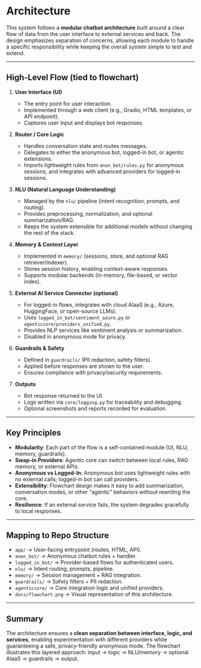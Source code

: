 <!-- /docs/slides/architecture.md -->
# Architecture

This system follows a **modular chatbot architecture** built around a clear flow of data from the user interface to external services and back. The design emphasizes separation of concerns, allowing each module to handle a specific responsibility while keeping the overall system simple to test and extend.

---

## High-Level Flow (tied to flowchart)

1. **User Interface (UI)**  
   - The entry point for user interaction.  
   - Implemented through a web client (e.g., Gradio, HTML templates, or API endpoint).  
   - Captures user input and displays bot responses.

2. **Router / Core Logic**  
   - Handles conversation state and routes messages.  
   - Delegates to either the anonymous bot, logged-in bot, or agentic extensions.  
   - Imports lightweight rules from `anon_bot/rules.py` for anonymous sessions, and integrates with advanced providers for logged-in sessions.

3. **NLU (Natural Language Understanding)**  
   - Managed by the `nlu/` pipeline (intent recognition, prompts, and routing).  
   - Provides preprocessing, normalization, and optional summarization/RAG.  
   - Keeps the system extensible for additional models without changing the rest of the stack.

4. **Memory & Context Layer**  
   - Implemented in `memory/` (sessions, store, and optional RAG retriever/indexer).  
   - Stores session history, enabling context-aware responses.  
   - Supports modular backends (in-memory, file-based, or vector index).

5. **External AI Service Connector (optional)**  
   - For logged-in flows, integrates with cloud AIaaS (e.g., Azure, HuggingFace, or open-source LLMs).  
   - Uses `logged_in_bot/sentiment_azure.py` or `agenticcore/providers_unified.py`.  
   - Provides NLP services like sentiment analysis or summarization.  
   - Disabled in anonymous mode for privacy.

6. **Guardrails & Safety**  
   - Defined in `guardrails/` (PII redaction, safety filters).  
   - Applied before responses are shown to the user.  
   - Ensures compliance with privacy/security requirements.

7. **Outputs**  
   - Bot response returned to the UI.  
   - Logs written via `core/logging.py` for traceability and debugging.  
   - Optional screenshots and reports recorded for evaluation.

---

## Key Principles

- **Modularity**: Each part of the flow is a self-contained module (UI, NLU, memory, guardrails).  
- **Swap-in Providers**: Agentic core can switch between local rules, RAG memory, or external APIs.  
- **Anonymous vs Logged-In**: Anonymous bot uses lightweight rules with no external calls; logged-in bot can call providers.  
- **Extensibility**: Flowchart design makes it easy to add summarization, conversation modes, or other “agentic” behaviors without rewriting the core.  
- **Resilience**: If an external service fails, the system degrades gracefully to local responses.

---

## Mapping to Repo Structure

- `app/` → User-facing entrypoint (routes, HTML, API).  
- `anon_bot/` → Anonymous chatbot rules + handler.  
- `logged_in_bot/` → Provider-based flows for authenticated users.  
- `nlu/` → Intent routing, prompts, pipeline.  
- `memory/` → Session management + RAG integration.  
- `guardrails/` → Safety filters + PII redaction.  
- `agenticcore/` → Core integration logic and unified providers.  
- `docs/flowchart.png` → Visual representation of this architecture.

---

## Summary

The architecture ensures a **clean separation between interface, logic, and services**, enabling experimentation with different providers while guaranteeing a safe, privacy-friendly anonymous mode. The flowchart illustrates this layered approach: input → logic → NLU/memory → optional AIaaS → guardrails → output.
